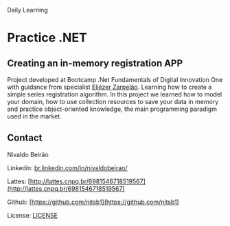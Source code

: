 Daily Learning

# Practice .NET

## Creating an in-memory registration APP

Project developed at Bootcamp .Net Fundamentals of Digital Innovation One with guidance from specialist [Eliézer Zarpelão](https://github.com/elizarp "Eliézer Zarpelão").
Learning how to create a simple series registration algorithm. 
In this project we learned how to model your domain, how to use collection resources to save your data in memory and practice object-oriented knowledge, the main programming paradigm used in the market.

## Contact

Nivaldo Beirão

Linkedin:  [br.linkedin.com/in/nivaldobeirao/](http://br.linkedin.com/in/nivaldobeirao/)

Lattes:  [http://lattes.cnpq.br/6981546718519567](http://lattes.cnpq.br/6981546718519567)

Github:  [https://github.com/njtsb1](https://github.com/njtsb1)

License: [LICENSE](./LICENSE) 
